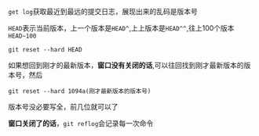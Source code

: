 `get log`获取最近到最远的提交日志，展现出来的乱码是版本号

`HEAD`表示当前版本，上一个版本是`HEAD^`,上上版本是`HEAD^^`,往上100个版本`HEAD~100`

```
git reset --hard HEAD
```

如果想回到刚才的最新版本，**窗口没有关闭的话**,可以往回找到刚才最新版本的版本号，然后

```
git reset --hard 1094a(刚才最新版本的版本号)
```

版本号没必要写全，前几位就可以了

**窗口关闭了的话**，`git reflog`会记录每一次命令

